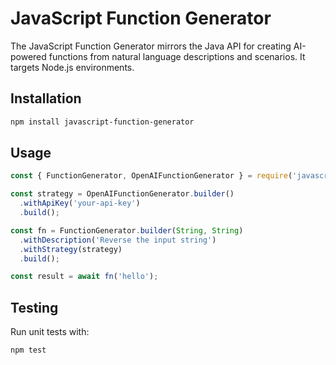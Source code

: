 # JavaScript Function Generator

The JavaScript Function Generator mirrors the Java API for creating AI-powered functions from natural language descriptions and scenarios. It targets Node.js environments.

## Installation

```sh
npm install javascript-function-generator
```

## Usage

```js
const { FunctionGenerator, OpenAIFunctionGenerator } = require('javascript-function-generator');

const strategy = OpenAIFunctionGenerator.builder()
  .withApiKey('your-api-key')
  .build();

const fn = FunctionGenerator.builder(String, String)
  .withDescription('Reverse the input string')
  .withStrategy(strategy)
  .build();

const result = await fn('hello');
```

## Testing

Run unit tests with:

```sh
npm test
```

